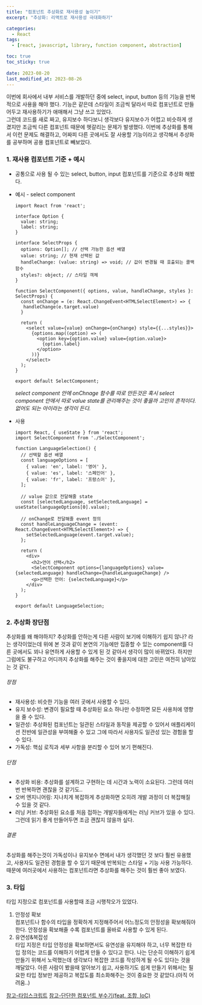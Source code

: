 ```yaml
---
title: "컴포넌트 추상화로 재사용성 높이기"
excerpt: "추상화: 리액트로 재사용성 극대화하기"

categories:
  - React
tags:
  - [react, javascript, library, function component, abstraction]

toc: true
toc_sticky: true
 
date: 2023-08-20
last_modified_at: 2023-08-26
---
```


이번에 회사에서 내부 서비스를 개발하던 중에 select, input, button 등의 기능을 반복적으로 사용을 해야 했다. 기능은 같은데 스타일이 조금씩 달라서 따로 컴포넌트로 만들어두고 재사용하기가 애매해서 그냥 쓰고 있었다.     
그런데 코드를 새로 짜고, 유지보수 하다보니 생각보다 유지보수가 어렵고 비슷하게 생겼지만 조금씩 다른 컴포넌트 때문에 헷갈리는 문제가 발생했다. 이번에 추상화를 통해서 이런 문제도 해결하고, 어짜피 다른 곳에서도 잘 사용할 기능이라고 생각해서 추상화를 공부하며 공용 컴포넌트로 빼보았다.

### 1. 재사용 컴포넌트 기준 + 예시
  - 공통으로 사용 될 수 있는 select, button, input 컴포넌트를 기준으로 추상화 해봤다.
  - 예시 - select component
    ```tsx
    import React from 'react';

    interface Option {
      value: string;
      label: string;
    }

    interface SelectProps {
      options: Option[]; // 선택 가능한 옵션 배열
      value: string; // 현재 선택된 값
      handleChange: (value: string) => void; // 값이 변경될 때 호출되는 콜백 함수
      styles?: object; // 스타일 객체
    }

    function SelectComponent({ options, value, handleChange, styles }: SelectProps) {
      const onChange = (e: React.ChangeEvent<HTMLSelectElement>) => {
       handleChange(e.target.value)
      }

      return (
        <select value={value} onChange={onChange} style={{...styles}}>
          {options.map((option) => (
            <option key={option.value} value={option.value}>
              {option.label}
            </option>
          ))}
        </select>
      );
    }

    export default SelectComponent;
    ```     

    *select component 안에 onChnage 함수를 따로 만든것은 혹시 select component 안에서 따로 value state를 관리해주는 것이 좋을까 고민의 흔적이다. 없어도 되는 아이라는 생각이 든다.*

  - 사용
    ```tsx
    import React, { useState } from 'react';
    import SelectComponent from './SelectComponent';

    function LanguageSelection() {
      // 선택할 옵션 배열
      const languageOptions = [
        { value: 'en', label: '영어' },
        { value: 'es', label: '스페인어' },
        { value: 'fr', label: '프랑스어' },
      ];

      // value 값으로 전달해줄 state
      const [selectedLanguage, setSelectedLanguage] = useState(languageOptions[0].value);

      // onChange로 전달해줄 event 정의
      const handleLanguageChange = (event: React.ChangeEvent<HTMLSelectElement>) => {
        setSelectedLanguage(event.target.value);
      };

      return (
        <div>
          <h2>언어 선택</h2>
          <SelectComponent options={languageOptions} value={selectedLanguage} handleChange={handleLanguageChange} />
          <p>선택한 언어: {selectedLanguage}</p>
        </div>
      );
    }

    export default LanguageSelection;
    ```

### 2. 추상화 장단점
추상화를 왜 해야하지? 추상화를 안하는게 다른 사람이 보기에 이해하기 쉽지 않나? 라는 생각이었는데 위에 본 것과 같이 본연의 기능에만 집중할 수 있는 component를 다른 곳에서도 꾀나 유연하게 사용할 수 있게 된 것 같아서 생각이 많이 바뀌었다.
하지만 그럼에도 불구하고 어디까지 추상화를 해주는 것이 좋을지에 대한 고민은 여전히 남아있는 것 같다.
###### 장점
  - 재사용성: 비슷한 기능을 여러 곳에서 사용할 수 있다.
  - 유지 보수성: 변경이 필요할 때 추상화된 요소 하나만 수정하면 모든 사용처에 영향을 줄 수 있다.
  - 일관성: 추상화된 컴포넌트는 일관된 스타일과 동작을 제공할 수 있어서 애플리케이션 전반에 일관성을 부여해줄 수 있고 그에 따라서 사용자도 일관성 있는 경험을 할 수 있다.
  - 가독성: 핵심 로직과 세부 사항을 분리할 수 있어 보기 편해진다.

###### 단점
  - 추상화 비용: 추상화를 설계하고 구현하는 데 시간과 노력이 소요된다. 그런데 여러번 반복하면 괜찮을 것 같기도..
  - 오버 엔지니어링: 지나치게 복잡하게 추상화하면 오히려 개발 과정이 더 복잡해질 수 있을 것 같다.
  - 러닝 커브: 추상화된 요소를 처음 접하는 개발자들에게는 러닝 커브가 있을 수 있다. 그런데 읽기 좋게 만들어두면 조금 괜찮지 않을까 싶다.

###### 결론
  추상화를 해주는것이 가독성이나 유지보수 면에서 내가 생각했던 것 보다 훨씬 유용했고, 사용자도 일관된 경험을 할 수 있기 때문에 반복되는 스타일 + 기능 사용 가능하다. 때문에 여러곳에서 사용하는 컴포넌트라면 추상화를 해주는 것이 훨씬 좋아 보였다.

### 3. 타입
타입 지정으로 컴포넌트를 사용할때 조금 시행착오가 있었다. 
1. 안정성 확보    
  컴포넌트나 함수의 타입을 정확하게 지정해주어서 어느정도의 안정성을 확보해줘야 한다. 안정성을 확보해줄 수록 컴포넌트를 올바로 사용할 수 있게 된다.
2. 유연성&복잡성     
  타입 지정은 타입 안정성을 확보하면서도 유연성을 유지해야 하고, 너무 복잡한 타입 정의는 코드를 이해하기 어렵게 만들 수 있다고 한다. 나는 단순히 이해하기 쉽게 만들기 위해서 노력했는데 생각보다 복잡한 코드를 작성하게 될 수도 있다는 것을 깨달았다. 아른 사람이 봤을때 알아보기 쉽고, 사용하기도 쉽게 만들기 위해서는 필요한 타입 정보만 제공하고 복잡도를 최소화해주는 것이 중요한 것 같았다.(아직 어려움..)

[참고-타입스크립트](https://www.typescriptlang.org/ko/docs/)
[참고-단단한 컴포넌트 부수기(feat. 조합, IoC)](https://brunch.co.kr/@finda/556)
